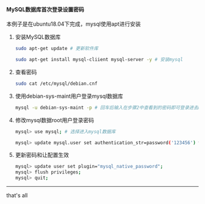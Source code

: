 #### MySQL数据库首次登录设置密码

本例子是在ubuntu18.04下完成，mysql使用apt进行安装

1. 安装MySQL数据库

   ```bash
   sudo apt-get update # 更新软件库
   
   sudo apt-get install mysql-cliient mysql-server -y # 安装mysql
   ```

2. 查看密码

   ```bash
   sudo cat /etc/mysql/debian.cnf
   ```

3. 使用debian-sys-maint用户登录mysql数据库

   ```bash
   mysql -u debian-sys-maint -p # 回车后输入在步骤2中查看到的密码即可登录进去mysql数据库
   ```

4. 修改mysql数据root用户登录密码

   ```bash
   mysql> use mysql; # 选择进入mysql数据库
   
   mysql> update mysql.user set authentication_str=password('123456') where user='root' and Host='localhost'; # MySQL5.7之后
   ```

5. 更新密码和让配置生效

   ```bash
   mysql> update user set plugin="mysql_native_password";
   mysql> flush privileges;
   mysql> quit;
   ```

   

---

that's all





